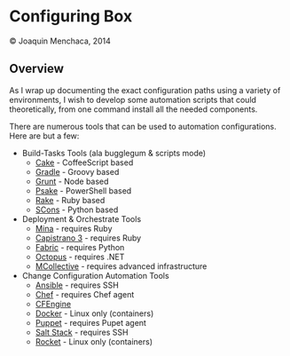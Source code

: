 # Configuring Box

© Joaquin Menchaca, 2014

## Overview

As I wrap up documenting the exact configuration paths using a variety of environments, I wish to develop some automation scripts that could theoretically, from one command install all the needed components.

There are numerous tools that can be used to automation configurations.  Here are but a few:

* Build-Tasks Tools (ala bugglegum & scripts mode)
  * [Cake](http://coffeescript.org/documentation/docs/cake.html) - CoffeeScript based
  * [Gradle](http://www.gradle.org/) - Groovy based
  * [Grunt](http://gruntjs.com/) - Node based
  * [Psake](https://github.com/psake/psake) - PowerShell based
  * [Rake](https://github.com/ruby/rake) - Ruby based
  * [SCons](http://scons.org/) - Python based
* Deployment & Orchestrate Tools
  * [Mina](http://nadarei.co/mina/) - requires Ruby
  * [Capistrano 3](http://capistranorb.com/) - requires Ruby
  * [Fabric](http://www.fabfile.org/) - requires Python
  * [Octopus](http://octopusdeploy.com/) - requires .NET
  * [MCollective](https://puppetlabs.com/mcollective) - requires advanced infrastructure
* Change Configuration Automation Tools
  * [Ansible](http://www.ansible.com/) - requires SSH
  * [Chef](https://www.chef.io/) - requires Chef agent
  * [CFEngine](http://cfengine.com/)
  * [Docker](https://www.docker.com/) - Linux only (containers)
  * [Puppet](https://puppetlabs.com/) - requires Pupet agent
  * [Salt Stack](http://www.saltstack.com/) - requires SSH
  * [Rocket](https://github.com/coreos/rocket) - Linux only (containers)
